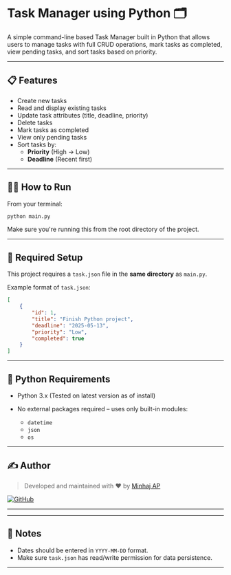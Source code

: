 # Task Manager using Python 🗂️

A simple command-line based Task Manager built in Python that allows users to manage tasks with full CRUD operations, mark tasks as completed, view pending tasks, and sort tasks based on priority.

---

## 📋 Features

- Create new tasks
- Read and display existing tasks
- Update task attributes (title, deadline, priority)
- Delete tasks
- Mark tasks as completed
- View only pending tasks
- Sort tasks by:
  - **Priority** (High → Low)
  - **Deadline** (Recent first)

---

## 🏃‍♂️ How to Run

From your terminal:

```bash
python main.py
````

Make sure you're running this from the root directory of the project.

---

## 📂 Required Setup

This project requires a `task.json` file in the **same directory** as `main.py`.

Example format of `task.json`:

```json
[
    {
        "id": 1,
        "title": "Finish Python project",
        "deadline": "2025-05-13",
        "priority": "Low",
        "completed": true
    }
]
```
---

## 🐍 Python Requirements

* Python 3.x (Tested on latest version as of install)
* No external packages required – uses only built-in modules:

  * `datetime`
  * `json`
  * `os`

---

## ✍️ Author

> Developed and maintained with ❤️ by [Minhaj AP](https://github.com/minhaj-ap)  

[![GitHub](https://img.shields.io/badge/GitHub-Minhaj%20AP-181717?style=for-the-badge&logo=github)](https://github.com/minhaj-ap)

---

---

## 📌 Notes

* Dates should be entered in `YYYY-MM-DD` format.
* Make sure `task.json` has read/write permission for data persistence.

---
